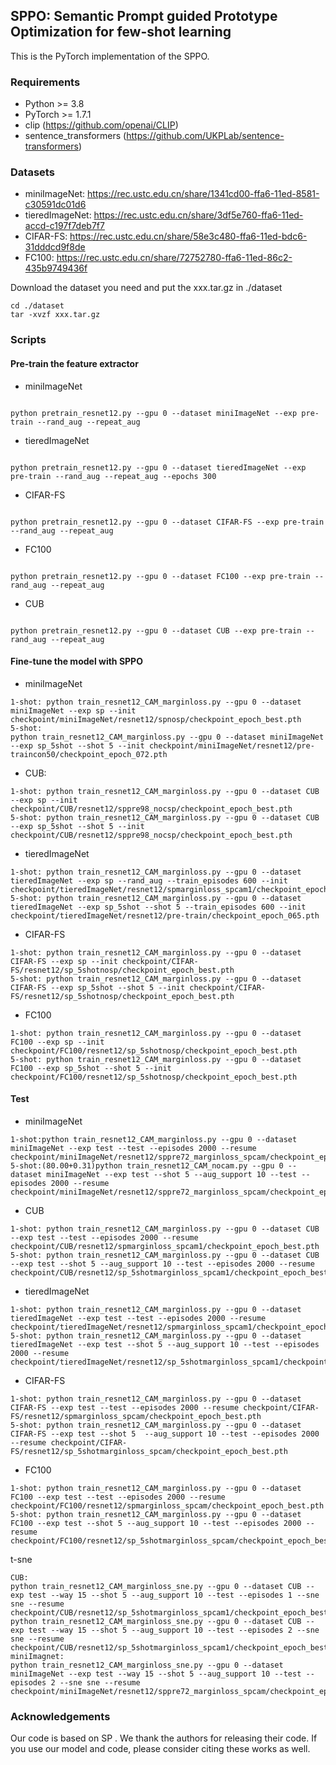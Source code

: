 ## SPPO: Semantic Prompt guided Prototype Optimization for few-shot learning

This is the PyTorch implementation of the SPPO.

### Requirements
* Python >= 3.8
* PyTorch >= 1.7.1
* clip (https://github.com/openai/CLIP)
* sentence_transformers (https://github.com/UKPLab/sentence-transformers)

### Datasets
* miniImageNet: https://rec.ustc.edu.cn/share/1341cd00-ffa6-11ed-8581-c30591dc01d6
* tieredImageNet: https://rec.ustc.edu.cn/share/3df5e760-ffa6-11ed-accd-c197f7deb7f7
* CIFAR-FS: https://rec.ustc.edu.cn/share/58e3c480-ffa6-11ed-bdc6-31dddcd9f8de
* FC100: https://rec.ustc.edu.cn/share/72752780-ffa6-11ed-86c2-435b9749436f


Download the dataset you need and put the xxx.tar.gz in ./dataset
```
cd ./dataset
tar -xvzf xxx.tar.gz
```

### Scripts
#### Pre-train the feature extractor
* miniImageNet
```

python pretrain_resnet12.py --gpu 0 --dataset miniImageNet --exp pre-train --rand_aug --repeat_aug
```

* tieredImageNet
```

python pretrain_resnet12.py --gpu 0 --dataset tieredImageNet --exp pre-train --rand_aug --repeat_aug --epochs 300
```
* CIFAR-FS
```

python pretrain_resnet12.py --gpu 0 --dataset CIFAR-FS --exp pre-train --rand_aug --repeat_aug
```
* FC100
```

python pretrain_resnet12.py --gpu 0 --dataset FC100 --exp pre-train --rand_aug --repeat_aug
```
* CUB
```

python pretrain_resnet12.py --gpu 0 --dataset CUB --exp pre-train --rand_aug --repeat_aug
```

#### Fine-tune the model with SPPO
* miniImageNet

```
1-shot: python train_resnet12_CAM_marginloss.py --gpu 0 --dataset miniImageNet --exp sp --init checkpoint/miniImageNet/resnet12/spnosp/checkpoint_epoch_best.pth
5-shot: 
python train_resnet12_CAM_marginloss.py --gpu 0 --dataset miniImageNet --exp sp_5shot --shot 5 --init checkpoint/miniImageNet/resnet12/pre-traincon50/checkpoint_epoch_072.pth
```
* CUB:

```
1-shot: python train_resnet12_CAM_marginloss.py --gpu 0 --dataset CUB --exp sp --init checkpoint/CUB/resnet12/sppre98_nocsp/checkpoint_epoch_best.pth
5-shot: python train_resnet12_CAM_marginloss.py --gpu 0 --dataset CUB --exp sp_5shot --shot 5 --init checkpoint/CUB/resnet12/sppre98_nocsp/checkpoint_epoch_best.pth
```
* tieredImageNet
```
1-shot: python train_resnet12_CAM_marginloss.py --gpu 0 --dataset tieredImageNet --exp sp --rand_aug --train_episodes 600 --init checkpoint/tieredImageNet/resnet12/spmarginloss_spcam1/checkpoint_epoch_best.pth
5-shot: python train_resnet12_CAM_marginloss.py --gpu 0 --dataset tieredImageNet --exp sp_5shot --shot 5 --train_episodes 600 --init checkpoint/tieredImageNet/resnet12/pre-train/checkpoint_epoch_065.pth
```

* CIFAR-FS
```
1-shot: python train_resnet12_CAM_marginloss.py --gpu 0 --dataset CIFAR-FS --exp sp --init checkpoint/CIFAR-FS/resnet12/sp_5shotnosp/checkpoint_epoch_best.pth
5-shot: python train_resnet12_CAM_marginloss.py --gpu 0 --dataset CIFAR-FS --exp sp_5shot --shot 5 --init checkpoint/CIFAR-FS/resnet12/sp_5shotnosp/checkpoint_epoch_best.pth
```

* FC100
```
1-shot: python train_resnet12_CAM_marginloss.py --gpu 0 --dataset FC100 --exp sp --init checkpoint/FC100/resnet12/sp_5shotnosp/checkpoint_epoch_best.pth
5-shot: python train_resnet12_CAM_marginloss.py --gpu 0 --dataset FC100 --exp sp_5shot --shot 5 --init checkpoint/FC100/resnet12/sp_5shotnosp/checkpoint_epoch_best.pth
```

#### Test
* miniImageNet
```
1-shot:python train_resnet12_CAM_marginloss.py --gpu 0 --dataset miniImageNet --exp test --test --episodes 2000 --resume checkpoint/miniImageNet/resnet12/sppre72_marginloss_spcam/checkpoint_epoch_best.pth
5-shot:(80.00+0.31)python train_resnet12_CAM_nocam.py --gpu 0 --dataset miniImageNet --exp test --shot 5 --aug_support 10 --test --episodes 2000 --resume checkpoint/miniImageNet/resnet12/sppre72_marginloss_spcam/checkpoint_epoch_best.pth
```


* CUB
```
1-shot: python train_resnet12_CAM_marginloss.py --gpu 0 --dataset CUB --exp test --test --episodes 2000 --resume checkpoint/CUB/resnet12/spmarginloss_spcam1/checkpoint_epoch_best.pth
5-shot: python train_resnet12_CAM_marginloss.py --gpu 0 --dataset CUB --exp test --shot 5 --aug_support 10 --test --episodes 2000 --resume checkpoint/CUB/resnet12/sp_5shotmarginloss_spcam1/checkpoint_epoch_best.pth
```
* tieredImageNet
```
1-shot: python train_resnet12_CAM_marginloss.py --gpu 0 --dataset tieredImageNet --exp test --test --episodes 2000 --resume checkpoint/tieredImageNet/resnet12/spmarginloss_spcam1/checkpoint_epoch_best.pth
5-shot: python train_resnet12_CAM_marginloss.py --gpu 0 --dataset tieredImageNet --exp test --shot 5 --aug_support 10 --test --episodes 2000 --resume checkpoint/tieredImageNet/resnet12/sp_5shotmarginloss_spcam1/checkpoint_epoch_best.pth
```

* CIFAR-FS
```
1-shot: python train_resnet12_CAM_marginloss.py --gpu 0 --dataset CIFAR-FS --exp test --test --episodes 2000 --resume checkpoint/CIFAR-FS/resnet12/spmarginloss_spcam/checkpoint_epoch_best.pth
5-shot: python train_resnet12_CAM_marginloss.py --gpu 0 --dataset CIFAR-FS --exp test --shot 5  --aug_support 10 --test --episodes 2000 --resume checkpoint/CIFAR-FS/resnet12/sp_5shotmarginloss_spcam/checkpoint_epoch_best.pth
```


* FC100
```
1-shot: python train_resnet12_CAM_marginloss.py --gpu 0 --dataset FC100 --exp test --test --episodes 2000 --resume checkpoint/FC100/resnet12/spmarginloss_spcam/checkpoint_epoch_best.pth
5-shot: python train_resnet12_CAM_marginloss.py --gpu 0 --dataset FC100 --exp test --shot 5 --aug_support 10 --test --episodes 2000 --resume checkpoint/FC100/resnet12/sp_5shotmarginloss_spcam/checkpoint_epoch_best.pth
```


t-sne
```
CUB:
python train_resnet12_CAM_marginloss_sne.py --gpu 0 --dataset CUB --exp test --way 15 --shot 5 --aug_support 10 --test --episodes 1 --sne sne --resume checkpoint/CUB/resnet12/sp_5shotmarginloss_spcam1/checkpoint_epoch_best.pth
python train_resnet12_CAM_marginloss_sne.py --gpu 0 --dataset CUB --exp test --way 15 --shot 5 --aug_support 10 --test --episodes 2 --sne sne --resume checkpoint/CUB/resnet12/sp_5shotmarginloss_spcam1/checkpoint_epoch_best.pth
miniImagnet:
python train_resnet12_CAM_marginloss_sne.py --gpu 0 --dataset miniImageNet --exp test --way 15 --shot 5 --aug_support 10 --test --episodes 2 --sne sne --resume checkpoint/miniImageNet/resnet12/sppre72_marginloss_spcam/checkpoint_epoch_best.pth
```
### Acknowledgements
Our code is based on <a name="https://github.com/WentaoChen0813/SemanticPrompt">SP</a> . We thank the authors for releasing their code. If you use our model and code, please consider citing these works as well.

